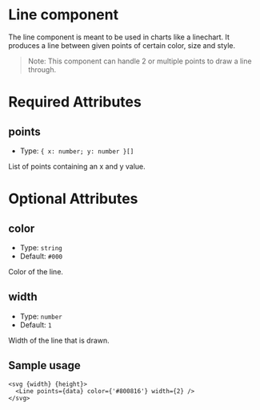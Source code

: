 # Line component

The line component is meant to be used in charts like a linechart. It produces a line between given points of certain color, size and style.

> Note: This component can handle 2 or multiple points to draw a line through.

# Required Attributes

## points

- Type: `{ x: number; y: number }[]`

List of points containing an x and y value.

# Optional Attributes

## color

- Type: `string`
- Default: `#000`

Color of the line.

## width

- Type: `number`
- Default: `1`

Width of the line that is drawn.

## Sample usage

```svelte
<svg {width} {height}>
  <Line points={data} color={'#800816'} width={2} />
</svg>
```
